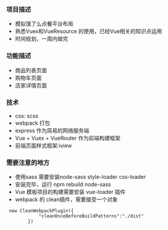 ### 项目描述
- 模拟饿了么点餐平台布局
- 熟悉Vuex和VueResource 的使用，已经Vue相关的知识点运用
- 时间规划，一周内做完

### 功能描述
- 商品列表页面
- 购物车页面
- 店家详情页面

### 技术
- css: scss
- webpack 打包
- express 作为简易的网络服务端
- Vue + Vuex + VueRouter 作为前端构建框架
- 前端页面样式框架:iview


### 需要注意的地方
- 使用sass 需要安装node-sass style-loader css-loader 
- 安装完毕，运行 npm rebuild node-sass
- Vue 模板项目的构建需要安装 vue-loader 插件
- webpack 的 clean插件，需要接受一个对象
```
 new CleanWebpackPlugin({
            "cleanOnceBeforeBuildPatterns":"./dist"
        })
``` 
